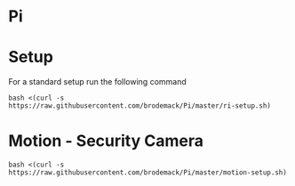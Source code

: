 Pi
==


# Setup

For a standard setup run the following command

```
bash <(curl -s https://raw.githubusercontent.com/brodemack/Pi/master/ri-setup.sh)
```

# Motion - Security Camera

```
bash <(curl -s https://raw.githubusercontent.com/brodemack/Pi/master/motion-setup.sh)
```
